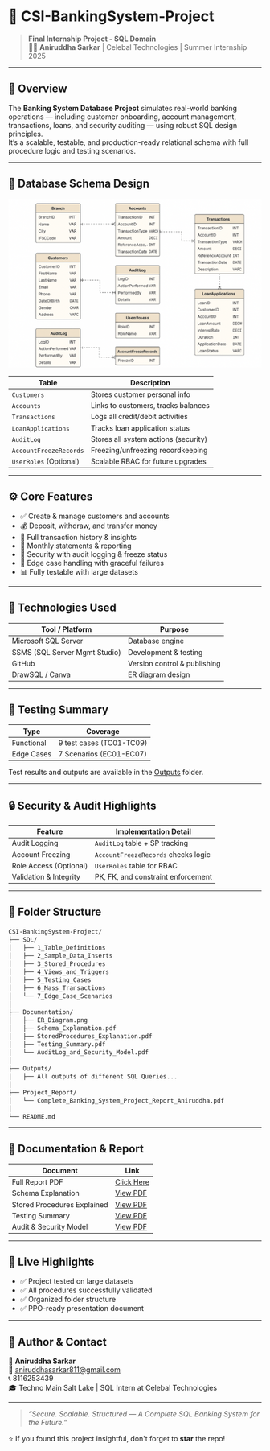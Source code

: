 # 💼 CSI-BankingSystem-Project

> **Final Internship Project - SQL Domain**  
> 👨‍💻 **Aniruddha Sarkar** | Celebal Technologies | Summer Internship 2025

---

## 📘 Overview

The **Banking System Database Project** simulates real-world banking operations — including customer onboarding, account management, transactions, loans, and security auditing — using robust SQL design principles.  
It’s a scalable, testable, and production-ready relational schema with full procedure logic and testing scenarios.

---

## 🧱 Database Schema Design

![ER Diagram](./Documentation/ER_Diagram.png)

| Table                  | Description                             |
|------------------------|-----------------------------------------|
| `Customers`            | Stores customer personal info           |
| `Accounts`             | Links to customers, tracks balances     |
| `Transactions`         | Logs all credit/debit activities        |
| `LoanApplications`     | Tracks loan application status          |
| `AuditLog`             | Stores all system actions (security)    |
| `AccountFreezeRecords` | Freezing/unfreezing recordkeeping       |
| `UserRoles` (Optional) | Scalable RBAC for future upgrades       |

---

## ⚙️ Core Features

- ✅ Create & manage customers and accounts
- 💰 Deposit, withdraw, and transfer money
- 🧾 Full transaction history & insights
- 🧠 Monthly statements & reporting
- 🔐 Security with audit logging & freeze status
- 🚫 Edge case handling with graceful failures
- 📊 Fully testable with large datasets

---

## 💾 Technologies Used

| Tool / Platform               | Purpose                       |
|-------------------------------|-------------------------------|
| Microsoft SQL Server          | Database engine               |
| SSMS (SQL Server Mgmt Studio) | Development & testing         |
| GitHub                        | Version control & publishing  |
| DrawSQL / Canva               | ER diagram design             |

---

## 🧪 Testing Summary

| Type                          | Coverage                      |
|-------------------------------|-------------------------------|
| Functional                    | 9 test cases (TC01-TC09)      |
| Edge Cases                    | 7 Scenarios (EC01-EC07)       |



Test results and outputs are available in the [Outputs](./Outputs/) folder.

---

## 🔒 Security & Audit Highlights

| Feature                | Implementation Detail               |
|------------------------|-------------------------------------|
| Audit Logging          | `AuditLog` table + SP tracking      |
| Account Freezing       | `AccountFreezeRecords` checks logic |
| Role Access (Optional) | `UserRoles` table for RBAC          |
| Validation & Integrity | PK, FK, and constraint enforcement  |

---

## 📁 Folder Structure

```
CSI-BankingSystem-Project/
├── SQL/
│   ├── 1_Table_Definitions
│   ├── 2_Sample_Data_Inserts
│   ├── 3_Stored_Procedures
│   ├── 4_Views_and_Triggers
│   ├── 5_Testing_Cases
│   ├── 6_Mass_Transactions
│   └── 7_Edge_Case_Scenarios
│
├── Documentation/
│   ├── ER_Diagram.png
│   ├── Schema_Explanation.pdf
│   ├── StoredProcedures_Explanation.pdf
│   ├── Testing_Summary.pdf
│   └── AuditLog_and_Security_Model.pdf
│
├── Outputs/
│   ├── All outputs of different SQL Queries...
│
├── Project_Report/
│   └── Complete_Banking_System_Project_Report_Aniruddha.pdf
│
└── README.md
```

---

## 📄 Documentation & Report

| Document                            | Link                                                                       |
|------------------------------------ |----------------------------------------------------------------------------|
| Full Report PDF                     | [Click Here](./Project_Report/Complete_Banking_System_Project_Report_Aniruddha.pdf) |
| Schema Explanation                  | [View PDF](./Documentation/Schema_Explanation.pdf)                          |
| Stored Procedures Explained         | [View PDF](./Documentation/StoredProcedures_Explanation.pdf)               |
| Testing Summary                     | [View PDF](./Documentation/Testing_Summary.pdf)                            |
| Audit & Security Model              | [View PDF](./Documentation/AuditLog_and_Security_Model.pdf)                |

---

## 🚀 Live Highlights

- ✅ Project tested on large datasets
- ✅ All procedures successfully validated
- ✅ Organized folder structure
- ✅ PPO-ready presentation document

---

## 🙌 Author & Contact

👤 **Aniruddha Sarkar**  
📧 aniruddhasarkar811@gmail.com  
📞 8116253439  
🎓 Techno Main Salt Lake | SQL Intern at Celebal Technologies

---

> _“Secure. Scalable. Structured — A Complete SQL Banking System for the Future.”_

⭐ If you found this project insightful, don't forget to **star** the repo!
